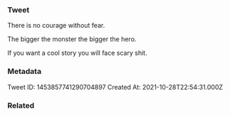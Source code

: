 ### Tweet
There is no courage without fear. 

The bigger the monster the bigger the hero.

If you want a cool story you will face scary shit.

### Metadata
Tweet ID: 1453857741290704897
Created At: 2021-10-28T22:54:31.000Z

### Related

